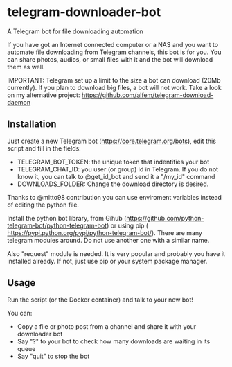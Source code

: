 # telegram-downloader-bot

A Telegram bot for file downloading automation 

If you have got an Internet connected computer or a NAS and you want to automate file downloading from Telegram channels, this bot is for you. You can share photos, audios, or small files with it and the bot will download them as well.

IMPORTANT: Telegram set up a limit to the size a bot can download (20Mb currently). If you plan to download big files, a bot will not work. Take a look on my alternative project:  https://github.com/alfem/telegram-download-daemon 

## Installation

Just create a new Telegram bot (https://core.telegram.org/bots), edit this script and fill in the fields: 

* TELEGRAM_BOT_TOKEN: the unique token that indentifies your bot 
* TELEGRAM_CHAT_ID: you user (or group) id in Telegram. If you do not know it, you can talk to @get_id_bot and send it a "/my_id" command  
* DOWNLOADS_FOLDER: Change the download directory is desired.

Thanks to @mitto98 contribution you can use enviroment variables instead of editing the python file.

Install the python bot library, from Gihub (https://github.com/python-telegram-bot/python-telegram-bot) or using pip ( https://pypi.python.org/pypi/python-telegram-bot/). There are many telegram modules around. Do not use another one with a similar name.

Also "request" module is needed. It is very popular and probably you have it installed already. If not, just use pip or your system package manager.

## Usage

Run the script (or the Docker container) and talk to your new bot!

You can:

* Copy a file or photo post from a channel and share it with your downloader bot
* Say "?" to your bot to check how many downloads are waiting in its queue
* Say "quit" to stop the bot

